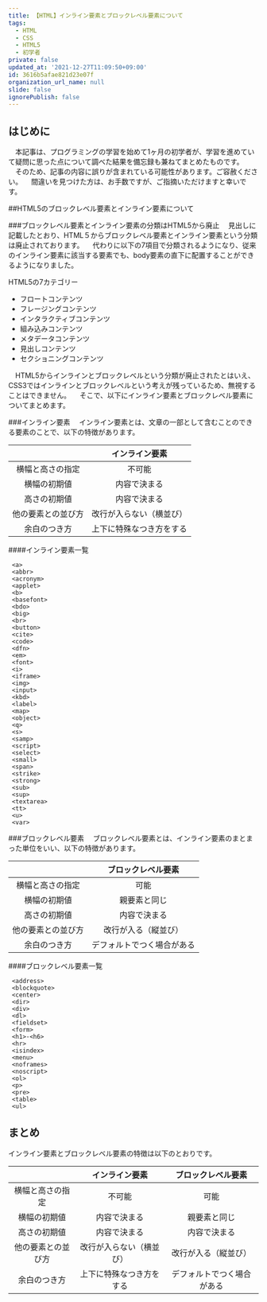 ```yaml
---
title: 【HTML】インライン要素とブロックレベル要素について
tags:
  - HTML
  - CSS
  - HTML5
  - 初学者
private: false
updated_at: '2021-12-27T11:09:50+09:00'
id: 3616b5afae821d23e07f
organization_url_name: null
slide: false
ignorePublish: false
---
```

## はじめに
　本記事は、プログラミングの学習を始めて1ヶ月の初学者が、学習を進めていて疑問に思った点について調べた結果を備忘録も兼ねてまとめたものです。
　そのため、記事の内容に誤りが含まれている可能性があります。ご容赦ください。
　間違いを見つけた方は、お手数ですが、ご指摘いただけますと幸いです。

##HTML5のブロックレベル要素とインライン要素について

###ブロックレベル要素とインライン要素の分類はHTML5から廃止
　見出しに記載したとおり、HTML５からブロックレベル要素とインライン要素という分類は廃止されております。
　代わりに以下の7項目で分類されるようになり、従来のインライン要素に該当する要素でも、body要素の直下に配置することができるようになりました。

HTML5の7カテゴリー

- フロートコンテンツ
- フレージングコンテンツ
- インタラクティブコンテンツ
- 組み込みコンテンツ
- メタデータコンテンツ
- 見出しコンテンツ
- セクショニングコンテンツ

　HTML5からインラインとブロックレベルという分類が廃止されたとはいえ、CSS3ではインラインとブロックレベルという考えが残っているため、無視することはできません。
　そこで、以下にインライン要素とブロックレベル要素についてまとめます。


###インライン要素
　インライン要素とは、文章の一部として含むことのできる要素のことで、以下の特徴があります。

|  | インライン要素 |
|:-:|:-:|
| 横幅と高さの指定 | 不可能  |
| 横幅の初期値  | 内容で決まる  |
| 高さの初期値  | 内容で決まる  |
| 他の要素との並び方  | 改行が入らない（横並び）  |
| 余白のつき方  | 上下に特殊なつき方をする  |

####インライン要素一覧

```
 <a>
 <abbr>
 <acronym>
 <applet>
 <b>
 <basefont>
 <bdo>
 <big>
 <br>
 <button>
 <cite>
 <code>
 <dfn>
 <em>
 <font>
 <i>
 <iframe>
 <img>
 <input>
 <kbd>
 <label>
 <map>
 <object>
 <q>
 <s>
 <samp>
 <script>
 <select>
 <small>
 <span>
 <strike>
 <strong>
 <sub>
 <sup>
 <textarea>
 <tt>
 <u>
 <var>
```

###ブロックレベル要素
　ブロックレベル要素とは、インライン要素のまとまった単位をいい、以下の特徴があります。

|  | ブロックレベル要素 |
|:-:|:-:|
| 横幅と高さの指定 | 可能  |
| 横幅の初期値  | 親要素と同じ  |
| 高さの初期値  | 内容で決まる  |
| 他の要素との並び方  | 改行が入る（縦並び）  |
| 余白のつき方  | デフォルトでつく場合がある  |

####ブロックレベル要素一覧

```
 <address>
 <blockquote>
 <center>
 <dir>
 <div>
 <dl>
 <fieldset>
 <form>
 <h1>-<h6>
 <hr>
 <isindex>
 <menu>
 <noframes>
 <noscript>
 <ol>
 <p>
 <pre>
 <table>
 <ul>
```

## まとめ
インライン要素とブロックレベル要素の特徴は以下のとおりです。

|  | インライン要素 | ブロックレベル要素 |
|:-:|:-:|:-:|
| 横幅と高さの指定  | 不可能  | 可能  |
| 横幅の初期値  | 内容で決まる  | 親要素と同じ  |
| 高さの初期値  | 内容で決まる  | 内容で決まる  |
| 他の要素との並び方  | 改行が入らない（横並び）  | 改行が入る（縦並び）  |
| 余白のつき方  | 上下に特殊なつき方をする  | デフォルトでつく場合がある  |
